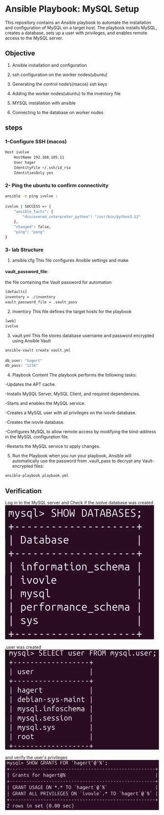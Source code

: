 # Ansible Playbook: MySQL Setup
This repository contains an Ansible playbook to automate the installation and configuration of MySQL on a target host. The playbook installs MySQL, creates a database, sets up a user with privileges, and enables remote access to the MySQL server.


## Objective

1. Ansible installation and configuration

2. ssh configuration on the worker nodes(ubuntu)

3. Generating the control node’s(macos) ssh keys

4. Adding the worker nodes(ubuntu) to the inventory file

5. MYSQL installation with ansible

6. Connecting to the database on worker nodes

## steps
### 1-Configure SSH (macos)
```bash
Host ivolve
    HostName 192.168.105.11
    User hager
    IdentityFile ~/.ssh/id_rsa
    IdentitiesOnly yes
```
### 2- Ping the ubuntu to confirm connectivity
```bash
ansible -m ping ivolve :

ivolve | SUCCESS => {
    "ansible_facts": {
        "discovered_interpreter_python": "/usr/bin/python3.12"
    },
    "changed": false,
    "ping": "pong"
}  
```
### 3- lab Structure 
1. ansible.cfg
This file configures Ansible settings and make 
#### vault_password_file: 
the file containing the Vault password for automation
```bash
[defaults]
inventory = ./inventory
vault_password_file = .vault_pass
```
2. inventory
This file defines the target hosts for the playbook
```bash
[web]
ivolve
```
3. vault.yml
This file stores  database username and password encrypted using Ansible Vault

```bash
ansible-vault create vault.yml

db_user: "hagert"
db_pass: "1234"
```
4. Playbook Content
The playbook performs the following tasks:

-Updates the APT cache.

-Installs MySQL Server, MySQL Client, and required dependencies.

-Starts and enables the MySQL service.

-Creates a MySQL user with all privileges on the ivovle database.

-Creates the ivovle database.

-Configures MySQL to allow remote access by modifying the bind-address  in the MySQL configuration file.

-Restarts the MySQL service to apply changes.

5. Run the Playbook
when you run your playbook, Ansible will automatically use the password from .vault_pass to decrypt any Vault-encrypted files:
```bash
ansible-playbook playbook.yml
```

## Verification
Log in to the MySQL server and Check if the ivolve database was created
![Alt text](Screen2.png)

,user was created
![Alt text](Screen3.png)

and verify the user's privileges
![Alt text](Screen4.png)


